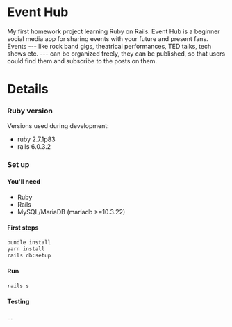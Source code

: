 # Event Hub

My first homework project learning Ruby on Rails. Event Hub is a beginner social media app for sharing events with your future and present fans. Events --- like rock band gigs, theatrical performances, TED talks, tech shows etc. --- can be organized freely, they can be published, so that users could find them and subscribe to the posts on them.

# Details

### Ruby version

Versions used during development:
* ruby 2.7.1p83
* rails 6.0.3.2

### Set up

#### You'll need

* Ruby
* Rails
* MySQL/MariaDB (mariadb >=10.3.22)

#### First steps

```bash
bundle install
yarn install
rails db:setup
```

#### Run

```bash
rails s
```

#### Testing
...
